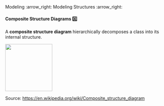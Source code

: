 <link rel="stylesheet" href="{{baseUrl}}/css/textbook.css">

<div class="website-content">

<div id="path">Modeling :arrow_right: Modeling Structures :arrow_right:</div>

<div id="title">

#### Composite Structure Diagrams :four:

</div>

<div id="body">

A **composite structure diagram** hierarchically decomposes a class into its internal structure.

<img src="{{baseUrl}}/modeling/modelingStructures/compositeStructureDiagrams/images/diagram.png" height="150" />
<p/>

Source: https://en.wikipedia.org/wiki/Composite_structure_diagram

</div>

</div>
